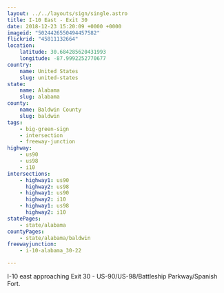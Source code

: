 ```yaml
---
layout: ../../layouts/sign/single.astro
title: I-10 East - Exit 30
date: 2018-12-23 15:20:09 +0000 +0000
imageid: "5024426550494457582"
flickrid: "45811132664"
location:
    latitude: 30.684285620431993
    longitude: -87.9992252770677
country:
    name: United States
    slug: united-states
state:
    name: Alabama
    slug: alabama
county:
    name: Baldwin County
    slug: baldwin
tags:
    - big-green-sign
    - intersection
    - freeway-junction
highway:
    - us90
    - us98
    - i10
intersections:
    - highway1: us90
      highway2: us98
    - highway1: us90
      highway2: i10
    - highway1: us98
      highway2: i10
statePages:
    - state/alabama
countyPages:
    - state/alabama/baldwin
freewayjunction:
    - i-10-alabama_30-22

---
```

I-10 east approaching Exit 30 - US-90/US-98/Battleship Parkway/Spanish Fort.